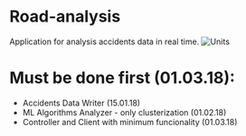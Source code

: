 # Road-analysis
Application for analysis accidents data in real time.
![Units](https://github.com/kruchon/Road-analysis/blob/master/Units.png)
# Must be done first (01.03.18):
* Accidents Data Writer (15.01.18)
* ML Algorithms Analyzer - only clusterization (01.02.18)
* Controller and Client with minimum funcionality (01.03.18)
